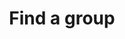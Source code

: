 ---
layout: default
layout_keyword: knowledge_base_video
title: Find a group
tagline: Learn how to find a group on our site.
description: This is a video on how you sell products on our site.
video_thumb: 
video_tags: [create_a_group]
video_url: http://www.youtube.com/watch?v=EOdd5mr2zAk&feature=share&list=PLB5617336FA5BC11B
group: basic_user_video
osmplayer:
  debug: true
  params: 
    height: 600px
---